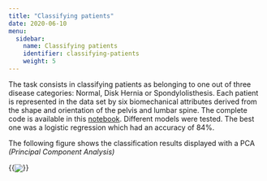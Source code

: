 ```yaml
---
title: "Classifying patients"
date: 2020-06-10
menu:
  sidebar:
    name: Classifying patients 
    identifier: classifying-patients
    weight: 5
---
```

The task consists in classifying patients as belonging to one out of three disease categories: Normal, Disk Hernia or Spondylolisthesis. Each patient is represented in the data set by six biomechanical attributes derived from the shape and orientation of the pelvis and lumbar spine. The complete code is available in this [notebook](https://www.kaggle.com/bilel09/classifying-patients-with-biomechanical-features). Different models were tested. The best one was a logistic regression which had an accuracy of 84%. 

The following figure shows the classification results displayed with a PCA _(Principal Component Analysis)_

{{<img src="https://user-images.githubusercontent.com/47567574/119036103-a9dabf00-b9b0-11eb-879d-e7d9630c64f8.png" align="center" caption="Patients classification results">}}
